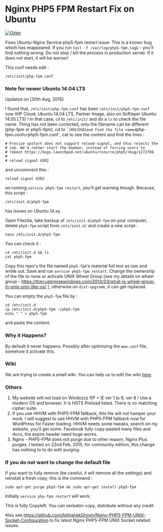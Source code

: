 Nginx PHP5 FPM Restart Fix on Ubuntu
====================================
[![Gitter](https://badges.gitter.im/Join%20Chat.svg)](https://gitter.im/AbhishekGhosh/Nginx-PHP5-FPM-Restart-Fix-on-Ubuntu?utm_source=badge&utm_medium=badge&utm_campaign=pr-badge)

Fixes Ubuntu-Nginx Service php5-fpm restart issue. This is a known bug which has reappeared. If you run `tail -f /var/log/php5-fpm.log&` - you'll find nothing wrong. Do not stop / kill the process in production server. If it does not start, it will be worser! 

This conf needs edit :

`/etc/init/php-fpm.conf`

### Note for newer Ubuntu 14.04 LTS

Updated on [30th Aug, 2015] 

I found that, `/etc/init/php-fpm.conf` has been `/etc/init/php5-fpm.conf` now (HP Cloud, Ubuntu 14.04 LTS, Partner Image, also on Softlayer Ubuntu 14.05 LTS) ! In that case, `cd` to `/etc/init/` and do a `ls` to check the file name. Thing has not been corrected, only the filename can be different (php-fpm or php5-fpm). cd to ``/etc/init/` and find the file named `php-fpm.conf` or `php5-fpm.conf`, cat to see the content and find the lines :

````
# Precise upstart does not support reload signal, and thus rejects the
# job. We'd rather start the daemon, instead of forcing users to
# reboot https://bugs.launchpad.net/ubuntu/+source/php5/+bug/1272788
#
# reload signal USR2
````

and uncomment this :

`reload signal USR2`

on running `service php5-fpm restart`, you'll get warning though. Because, this script :

`/etc/init.d/php5-fpm`

has issues on Ubuntu 14.xy.

Open Filezilla, take backup of `/etc/init.d/php5-fpm` on your computer, delete `php5-fpm` script from `/etc/init.d/` and create a new script :

`nano /etc/init.d/php5-fpm`

You can check it :

````
cd /etc/init.d && ls
cat php5-fpm 
````

Copy this repo's the file named `php5-fpm`'s material full text as raw and wrtite out.
Save and run `service php5-fpm restart`. 
Change the ownership of the file to none or activate UNIX Wheel Group [see my details on wheel group - https://thecustomizewindows.com/2014/03/what-is-wheel-group-in-unix-unix-like-os/ ], 
otherwise on `dist-upgrade`, it can get replaced.

You can empty the `php5-fpm` file by :

````
cd /etc/init.d
cp /etc/init.d/php5-fpm ~/php5-fpm
echo " " > php5-fpm
````
and paste the content.

### Why it Happens?

By default it never happens. Possibly after optimizing the `www.conf` file, somehow it activate this.



### Wiki

We are trying to create a small wiki. You can help us to edit the wiki [here](https://github.com/AbhishekGhosh/Nginx-PHP5-FPM-Restart-Fix-on-Ubuntu/wiki).

### Others

1. My website will not load on Windozzz XP + IE ver 1 to 6, ver 8 ! Use a modern OS and browser. It is HSTS Preload listed. There is no matching cipher suite.
2. If you use HHVM with PHP5-FPM fallback, this file will not hamper your work. I will suggest to use HHVM with PHP5-FPM fallback now for WordPress for Faster loading. HHVM needs some tweaks, search on my website, you'll get some. Facebook fully copy-pasted many files and docs, the expire header need huge works. 
3. Nginx - PHP5-FPM does not purge due to other reason, Nginx Plus purges. I tested on 22nd Feb, 2015; for community edition, this change has nothing to to do with purging. 

### If you do not want to change the default file

If you want to fully remove (be careful, it will remove all the settings) and reinstall a fresh copy, this is the command :

````
sudo apt-get purge php5-fpm && sudo apt-get install php5-fpm

````

Initially `service php-fpm restart` will work.

This is fully Copyleft. You can verbatim copy, distribute without any credit. 

Also see https://github.com/AbhishekGhosh/Nginx-PHP5-FPM-UNIX-Socket-Configuration to fix latest Nginx PHP5-FPM UNIX Socket related issues.
